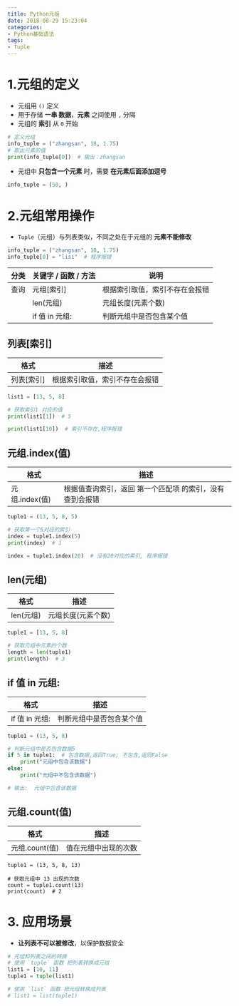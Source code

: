 ```yaml
---
title: Python元组
date: 2018-08-29 15:23:04
categories:
- Python基础语法
tags:
- Tuple
---
```


# 1.元组的定义

- 元组用 `()` 定义
- 用于存储 **一串 数据**，**元素** 之间使用 `,` 分隔
- 元组的 **索引** 从 `0` 开始

```python
# 定义元组
info_tuple = ("zhangsan", 18, 1.75)
# 取出元素的值
print(info_tuple[0])  # 输出：zhangsan
```

- 元组中 **只包含一个元素** 时，需要 **在元素后面添加逗号**

```python
info_tuple = (50, )
```





# 2.元组常用操作

- `Tuple`（元组）与列表类似，不同之处在于元组的 **元素不能修改**

```python
info_tuple = ("zhangsan", 18, 1.75)
info_tuple[0] = "lisi"  # 程序报错
```

 

| 分类 | 关键字 / 函数 / 方法 | 说明                           |
| ---- | -------------------- | ------------------------------ |
| 查询 | 元组[索引\]          | 根据索引取值，索引不存在会报错 |
|      | len(元组)            | 元组长度(元素个数)             |
|      | if 值 in 元组:       | 判断元组中是否包含某个值       |





## 列表[索引]

| 格式       | 描述                           |
| ---------- | ------------------------------ |
| 列表[索引] | 根据索引取值，索引不存在会报错 |

```python
list1 = [13, 5, 8]

# 获取索引1 对应的值
print(list1[1])  # 5

print(list1[10])  # 索引不存在,程序报错
```





## 元组.index(值)

| 格式           | 描述                                                     |
| -------------- | -------------------------------------------------------- |
| 元组.index(值) | 根据值查询索引，返回 第一个匹配项 的索引，没有查到会报错 |

```python
tuple1 = (13, 5, 8, 5)

# 获取第一个5对应的索引
index = tuple1.index(5)
print(index)  # 1

index = tuple1.index(20)  # 没有20对应的索引, 程序报错
```





## len(元组)

| 格式      | 描述               |
| --------- | ------------------ |
| len(元组) | 元组长度(元素个数) |

```python
tuple1 = [13, 5, 8]

# 获取元组中元素的个数
length = len(tuple1)
print(length)  # 3
```





## if 值 in 元组:

| 格式           | 描述                     |
| -------------- | ------------------------ |
| if 值 in 元组: | 判断元组中是否包含某个值 |

```python
tuple1 = (13, 5, 8)

# 判断元组中是否包含数据5
if 5 in tuple1:  # 包含数据,返回True; 不包含,返回False
    print("元组中包含该数据")  
else:  
    print("元组中不包含该数据")

# 输出:  元组中包含该数据
```





## 元组.count(值)

| 格式           | 描述                 |
| -------------- | -------------------- |
| 元组.count(值) | 值在元组中出现的次数 |

```
tuple1 = (13, 5, 8, 13)

# 获取元组中 13 出现的次数
count = tuple1.count(13)
print(count)  # 2
```





# 3. 应用场景

- **让列表不可以被修改**，以保护数据安全

```python
# 元组和列表之间的转换
# 使用 `tuple` 函数 把列表转换成元组
list1 = [10, 11]
tuple1 = tuple(list1) 

# 使用 `list` 函数 把元组转换成列表
# list1 = list(tuple1)
```